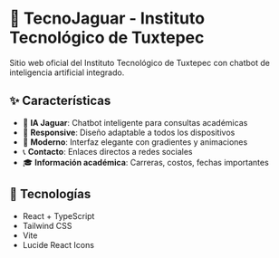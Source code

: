 # 🐆 TecnoJaguar - Instituto Tecnológico de Tuxtepec

Sitio web oficial del Instituto Tecnológico de Tuxtepec con chatbot de inteligencia artificial integrado.

## ✨ Características

- 🤖 **IA Jaguar**: Chatbot inteligente para consultas académicas
- 📱 **Responsive**: Diseño adaptable a todos los dispositivos  
- 🎨 **Moderno**: Interfaz elegante con gradientes y animaciones
- 📞 **Contacto**: Enlaces directos a redes sociales
- 🎓 **Información académica**: Carreras, costos, fechas importantes

## 🚀 Tecnologías

- React + TypeScript
- Tailwind CSS
- Vite
- Lucide React Icons
